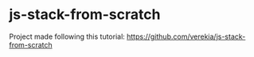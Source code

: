 # js-stack-from-scratch
Project made following this tutorial: https://github.com/verekia/js-stack-from-scratch
